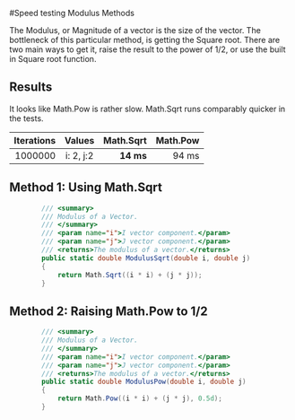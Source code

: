 #Speed testing Modulus Methods

The Modulus, or Magnitude of a vector is the size of the vector. The bottleneck of this particular method, is getting the Square root. There are two main ways to get it, raise the result to the power of 1/2, or use the built in Square root function. 

## Results

It looks like Math.Pow is rather slow. Math.Sqrt runs comparably quicker in the tests.

| Iterations | Values | Math.Sqrt | Math.Pow |
|---:|:---:|---:|---:|
| 1000000 | i: 2, j:2 | **14 ms** | 94 ms |

## Method 1: Using Math.Sqrt

```c#
        /// <summary>
        /// Modulus of a Vector.
        /// </summary>
        /// <param name="i">I vector component.</param>
        /// <param name="j">J vector component.</param>
        /// <returns>The modulus of a vector.</returns>
        public static double ModulusSqrt(double i, double j)
        {
            return Math.Sqrt((i * i) + (j * j));
        }
```

## Method 2: Raising Math.Pow to 1/2

```c#
        /// <summary>
        /// Modulus of a Vector.
        /// </summary>
        /// <param name="i">I vector component.</param>
        /// <param name="j">J vector component.</param>
        /// <returns>The modulus of a vector.</returns>
        public static double ModulusPow(double i, double j)
        {
            return Math.Pow((i * i) + (j * j), 0.5d);
        }
```
